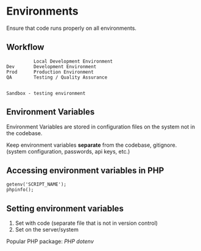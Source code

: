# Environments
Ensure that code runs properly on all environments.

## Workflow

              Local Development Environment
    Dev       Development Environment
    Prod      Production Environment
    QA        Testing / Quality Assurance


    Sandbox - testing environment

## Environment Variables
Environment Variables are stored in configuration files on the system not in
the codebase.

Keep environment variables **separate** from the codebase, gitignore.
(system configuration, passwords, api keys, etc.)


## Accessing environment variables in PHP

    getenv('SCRIPT_NAME');
    phpinfo();


## Setting environment variables

1. Set with code (separate file that is not in version control)
2. Set on the server/system

Popular PHP package: *PHP dotenv*

